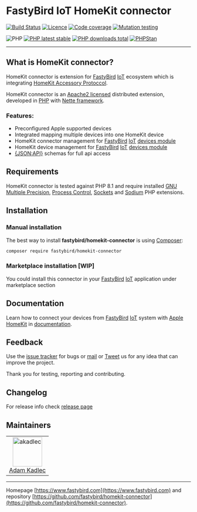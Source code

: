 # FastyBird IoT HomeKit connector

[![Build Status](https://badgen.net/github/checks/FastyBird/homekit-connector/master?cache=300&style=flat-square)](https://github.com/FastyBird/homekit-connector/actions)
[![Licence](https://badgen.net/github/license/FastyBird/homekit-connector?cache=300&style=flat-square)](https://github.com/FastyBird/homekit-connector/blob/master/LICENSE.md)
[![Code coverage](https://badgen.net/coveralls/c/github/FastyBird/homekit-connector?cache=300&style=flat-square)](https://coveralls.io/r/FastyBird/homekit-connector)
[![Mutation testing](https://img.shields.io/endpoint?style=flat-square&url=https%3A%2F%2Fbadge-api.stryker-mutator.io%2Fgithub.com%2FFastyBird%2Fhomekit-connector%2Fmain)](https://dashboard.stryker-mutator.io/reports/github.com/FastyBird/homekit-connector/main)

![PHP](https://badgen.net/packagist/php/FastyBird/homekit-connector?cache=300&style=flat-square)
[![PHP latest stable](https://badgen.net/packagist/v/FastyBird/homekit-connector/latest?cache=300&style=flat-square)](https://packagist.org/packages/FastyBird/homekit-connector)
[![PHP downloads total](https://badgen.net/packagist/dt/FastyBird/homekit-connector?cache=300&style=flat-square)](https://packagist.org/packages/FastyBird/homekit-connector)
[![PHPStan](https://img.shields.io/badge/phpstan-enabled-brightgreen.svg?style=flat-square)](https://github.com/phpstan/phpstan)

***

## What is HomeKit connector?

HomeKit connector is extension for [FastyBird](https://www.fastybird.com) [IoT](https://en.wikipedia.org/wiki/Internet_of_things) ecosystem
which is integrating [HomeKit Accessory Protoccol](https://www.homekit.org).

HomeKit connector is an [Apache2 licensed](http://www.apache.org/licenses/LICENSE-2.0) distributed extension, developed
in [PHP](https://www.php.net) with [Nette framework](https://nette.org).

### Features:

- Preconfigured Apple supported devices
- Integrated mapping multiple devices into one HomeKit device
- HomeKit connector management for [FastyBird](https://www.fastybird.com) [IoT](https://en.wikipedia.org/wiki/Internet_of_things) [devices module](https://github.com/FastyBird/devices-module)
- HomeKit device management for [FastyBird](https://www.fastybird.com) [IoT](https://en.wikipedia.org/wiki/Internet_of_things) [devices module](https://github.com/FastyBird/devices-module)
- [{JSON:API}](https://jsonapi.org/) schemas for full api access

## Requirements

HomeKit connector is tested against PHP 8.1 and require installed [GNU Multiple Precision](https://www.php.net/manual/en/book.gmp.php),
[Process Control](https://www.php.net/manual/en/book.pcntl.php), [Sockets](https://www.php.net/manual/en/book.sockets.php) and
[Sodium](https://www.php.net/manual/en/book.sodium.php) PHP extensions.

## Installation

### Manual installation

The best way to install **fastybird/homekit-connector** is using [Composer](http://getcomposer.org/):

```sh
composer require fastybird/homekit-connector
```

### Marketplace installation [WIP]

You could install this connector in your [FastyBird](https://www.fastybird.com) [IoT](https://en.wikipedia.org/wiki/Internet_of_things)
application under marketplace section

## Documentation

Learn how to connect your devices from [FastyBird](https://www.fastybird.com) [IoT](https://en.wikipedia.org/wiki/Internet_of_things)
system with [Apple HomeKit]((https://www.homekit.org)) in [documentation](https://github.com/FastyBird/homekit-connector/blob/master/.docs/en/index.md).

## Feedback

Use the [issue tracker](https://github.com/FastyBird/homekit-connector/issues) for bugs
or [mail](mailto:code@fastybird.com) or [Tweet](https://twitter.com/fastybird) us for any idea that can improve the project.

Thank you for testing, reporting and contributing.

## Changelog

For release info check [release page](https://github.com/FastyBird/homekit-connector/releases)

## Maintainers

<table>
	<tbody>
		<tr>
			<td align="center">
				<a href="https://github.com/akadlec">
					<img alt="akadlec" width="80" height="80" src="https://avatars3.githubusercontent.com/u/1866672?s=460&amp;v=4" />
				</a>
				<br>
				<a href="https://github.com/akadlec">Adam Kadlec</a>
			</td>
		</tr>
	</tbody>
</table>

***
Homepage [https://www.fastybird.com](https://www.fastybird.com) and
repository [https://github.com/fastybird/homekit-connector](https://github.com/fastybird/homekit-connector).
